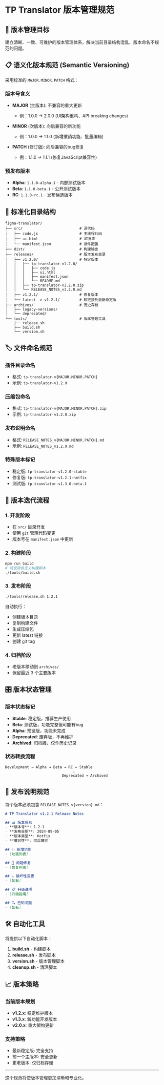 # TP Translator 版本管理规范

## 🎯 版本管理目标

建立清晰、一致、可维护的版本管理体系，解决当前目录结构混乱、版本命名不规范的问题。

## 📋 语义化版本规范 (Semantic Versioning)

采用标准的 `MAJOR.MINOR.PATCH` 格式：

### 版本号含义
- **MAJOR** (主版本): 不兼容的重大更新
  - 例：1.0.0 → 2.0.0 (UI架构重构、API breaking changes)
  
- **MINOR** (次版本): 向后兼容的新功能
  - 例：1.0.0 → 1.1.0 (新增撤销功能、批量编辑)
  
- **PATCH** (修订版): 向后兼容的bug修复
  - 例：1.1.0 → 1.1.1 (修复JavaScript兼容性)

### 预发布版本
- **Alpha**: `1.1.0-alpha.1` - 内部测试版本
- **Beta**: `1.1.0-beta.1` - 公开测试版本
- **RC**: `1.1.0-rc.1` - 发布候选版本

## 📁 标准化目录结构

```
figma-translator/
├── src/                          # 源代码
│   ├── code.js                   # 主线程代码
│   ├── ui.html                   # UI界面
│   └── manifest.json             # 插件配置
├── dist/                         # 构建输出
├── releases/                     # 版本发布目录
│   ├── v1.2.0/                   # 特定版本
│   │   ├── tp-translator-v1.2.0/
│   │   │   ├── code.js
│   │   │   ├── ui.html
│   │   │   ├── manifest.json
│   │   │   └── README.md
│   │   ├── tp-translator-v1.2.0.zip
│   │   └── RELEASE_NOTES_v1.2.0.md
│   ├── v1.2.1/                   # 修复版本
│   └── latest -> v1.2.1/         # 软链接到最新稳定版
├── archives/                     # 历史存档
│   ├── legacy-versions/
│   └── deprecated/
└── tools/                        # 版本管理工具
    ├── release.sh
    ├── build.sh
    └── version.sh
```

## 🏷️ 文件命名规范

### 插件目录命名
- 格式: `tp-translator-v{MAJOR.MINOR.PATCH}`
- 示例: `tp-translator-v1.2.0`

### 压缩包命名
- 格式: `tp-translator-v{MAJOR.MINOR.PATCH}.zip`
- 示例: `tp-translator-v1.2.0.zip`

### 发布说明命名
- 格式: `RELEASE_NOTES_v{MAJOR.MINOR.PATCH}.md`
- 示例: `RELEASE_NOTES_v1.2.0.md`

### 特殊版本标记
- 稳定版: `tp-translator-v1.2.0-stable`
- 修复版: `tp-translator-v1.2.1-hotfix`
- 测试版: `tp-translator-v1.3.0-beta.1`

## 🔄 版本迭代流程

### 1. 开发阶段
- 在 `src/` 目录开发
- 使用 `git` 管理代码变更
- 版本号在 `manifest.json` 中更新

### 2. 构建阶段
```bash
npm run build
# 或使用自定义构建脚本
./tools/build.sh
```

### 3. 发布阶段
```bash
./tools/release.sh 1.2.1
```
自动执行：
- 创建版本目录
- 复制构建文件
- 生成压缩包
- 更新 latest 链接
- 创建 git tag

### 4. 归档阶段
- 老版本移动到 `archives/`
- 保留最近 3 个主要版本

## 🎛️ 版本状态管理

### 版本状态标记
- **Stable**: 稳定版，推荐生产使用
- **Beta**: 测试版，功能完整但可能有bug
- **Alpha**: 预览版，功能未完成
- **Deprecated**: 废弃版，不再维护
- **Archived**: 归档版，仅作历史记录

### 状态转换流程
```
Development → Alpha → Beta → RC → Stable
                               ↓
                          Deprecated → Archived
```

## 📝 发布说明规范

每个版本必须包含 `RELEASE_NOTES_v{version}.md`：

```markdown
# TP Translator v1.2.1 Release Notes

## 📊 版本信息
- **版本号**: 1.2.1
- **发布日期**: 2024-09-05
- **版本类型**: Hotfix
- **兼容性**: 向后兼容

## ✨ 新增功能
- [功能列表]

## 🐛 问题修复
- [修复列表]

## ⚠️ 破坏性变更
- [如有]

## 📋 升级说明
- [升级指南]

## 🔍 已知问题
- [如有]
```

## 🛠️ 自动化工具

将提供以下自动化脚本：

1. **build.sh** - 构建脚本
2. **release.sh** - 发布脚本
3. **version.sh** - 版本管理脚本
4. **cleanup.sh** - 清理脚本

## 📈 版本策略

### 当前版本规划
- **v1.2.x**: 稳定维护版本
- **v1.3.x**: 新功能开发版本
- **v2.0.x**: 重大架构更新

### 支持策略
- 最新稳定版: 完全支持
- 前一个主版本: 安全更新
- 更老版本: 仅归档存储

---

这个规范将使版本管理更加清晰和专业化。